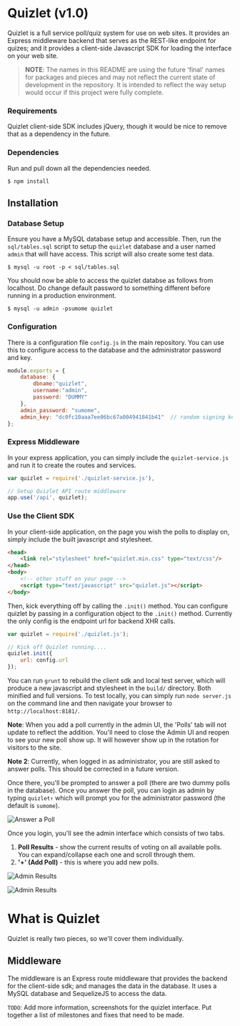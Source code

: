# Quizlet (v1.0)
Quizlet is a full service poll/quiz system for use on web sites.  It provides an Express middleware backend that serves as the REST-like endpoint for quizes; and it provides a client-side Javascript SDK for loading the interface on your web site.

> **NOTE**: The names in this README are using the future 'final' names for packages and pieces and may not reflect the current state of development in the repository. It is intended to reflect the way setup would occur if this project were fully complete.



### Requirements
Quizlet client-side SDK includes jQuery, though it would be nice to remove that as a dependency in the future.

### Dependencies
Run and pull down all the dependencies needed.

```
$ npm install
```
## Installation

### Database Setup
Ensure you have a MySQL database setup and accessible. Then, run the `sql/tables.sql` script to setup the `quizlet` database and a user named `admin` that will have access.  This script will also create some test data.

```shell
$ mysql -u root -p < sql/tables.sql
```
You should now be able to access the quizlet databse as follows from localhost. Do change default password to something different before running in a production environment.

```
$ mysql -u admin -psumome quizlet
```
### Configuration
There is a configuration file `config.js` in the main repository.  You can use this to configure access to the database and the administrator password and key.

```javascript
module.exports = {
    database: {
        dbname:"quizlet",
        username:"admin",
        password: "DUMMY"
    },
    admin_password: "sumome",
    admin_key: "dc0fc10aaa7ee06bc67a004941841b41"  // random signing key
};
```

### Express Middleware
In your express application, you can simply include the `quizlet-service.js` and run it to create the routes and services.

```javascript
var quizlet = require('./quizlet-service.js'),

// Setup Quizlet API route middleware
app.use('/api', quizlet);
```

### Use the Client SDK
In your client-side application, on the page you wish the polls to display on, simply include the built javascript and stylesheet.

```html
<head>
    <link rel="stylesheet" href="quizlet.min.css" type="text/css"/>
</head>
<body>
    <!-- other stuff on your page -->
    <script type="text/javascript" src="quizlet.js"></script>
</body>
```
Then, kick everything off by calling the `.init()` method.  You can configure quizlet by passing in a configuration object to the `.init()` method.  Currently the only config is the endpoint url for backend XHR calls.

```javascript
var quizlet = require('./quizlet.js');

// Kick off Quizlet running....
quizlet.init({
    url: config.url
});
```

You can run `grunt` to rebuild the client sdk and local test server, which will produce a new javascript and stylesheet in the `build/` directory. Both minified and full versions.
To test locally, you can simply run `node server.js` on the command line and then navigate your browser to `http://localhost:8181/`.

**Note**:  When you add a poll currently in the admin UI, the 'Polls' tab will not update to reflect the addition.  You'll need to close the Admin UI and reopen to see your new poll show up.  It will however show up in the rotation for visitors to the site.

**Note 2**: Currently, when logged in as administrator, you are still asked to answer polls. This should be corrected in a future version.

Once there, you'll be prompted to answer a poll (there are two dummy polls in the database). Once you answer the poll, you can login as admin by typing `quizlet↑` which will prompt you for the administrator password (the default is `sumome`).  

![Answer a Poll]('img/quizlet-interface-poll-display.png')

Once you login, you'll see the admin interface which consists of two tabs.

1. **Poll Results** - show the current results of voting on all available polls. You can expand/collapse each one and scroll through them.
2. **'+' (Add Poll)** - this is where you add new polls.

![Admin Results]('img/quilet-interface-poll-results.png')

![Admin Results]('img/quilet-interface-poll-entry.png')

# What is Quizlet
Quizlet is really two pieces, so we'll cover them individually.

## Middleware
The middleware is an Express route middleware that provides the backend for the client-side sdk; and manages the data in the database.  It uses a MySQL database and SequelizeJS to access the data.

`TODO`: Add more information, screenshots for the quizlet interface.  Put together a list of milestones and fixes that need to be made.
